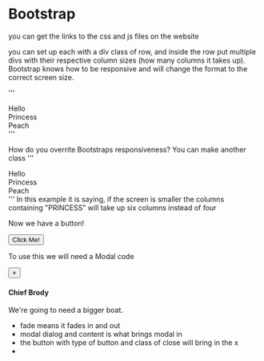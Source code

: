 # Bootstrap

you can get the links to the css and js files on the website

you can set up each with a div class of row, and inside the row put multiple divs with their respective column sizes (how many columns it takes up). Bootstrap knows how to be responsive and will change the format to the correct screen size.

''' <div class = "container">
	  	<div class='row'>
	  		<div class='col-md-4'> Hello </div>
	  		<div class='col-md-4'> Princess </div>
	  		<div class='col-md-4'> Peach </div>
	  	</div>
  	</div>
'''

How do you overrite Bootstraps responsiveness? You can make another class 
'''<div class = "container">
	  	<div class='row'>
	  		<div class='col-md-4'> Hello </div>
	  		<div class='col-md-4 col-xs-6'> Princess </div>
	  		<div class='col-md-4'> Peach </div>
	  	</div>
	  	</div>'''
In this example it is saying, if the screen is smaller the columns containing "PRINCESS" will take up six columns instead of four


Now we have a button!

<button type="button" class="btn btn-primary btn-lg" data-toggle="modal" data-target="#biggerBoat">
Click Me!
</button>

To use this we will need a Modal code

<!-- Modal -->
<div class="modal fade" id="biggerBoat">
<div class="modal-dialog">
  <div class="modal-content">
    <div class="modal-header">
      <button type="button" class="close" data-dismiss="modal" aria-label="Close"><span aria-hidden="true">&times;</span></button>
      <h4 class="modal-title" id="myModalLabel">Chief Brody</h4>
    </div>
    <div class="modal-body">
      We're going to need a bigger boat.
    </div>
  </div>
</div>
</div>

* fade means it fades in and out
* modal dialog and content is what brings modal in
* the button with type of button and class of close will bring in the x 
* 

